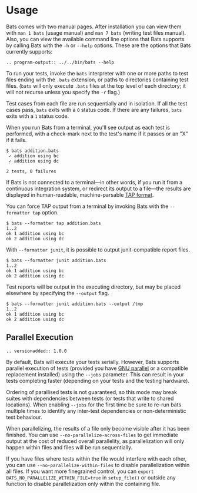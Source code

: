 # Usage

Bats comes with two manual pages. After installation you can view them with `man
1 bats` (usage manual) and `man 7 bats` (writing test files manual). Also, you
can view the available command line options that Bats supports by calling Bats
with the `-h` or `--help` options. These are the options that Bats currently
supports:

``` eval_rst
.. program-output:: ../../bin/bats --help
```

To run your tests, invoke the `bats` interpreter with one or more paths to test
files ending with the `.bats` extension, or paths to directories containing test
files. (`bats` will only execute `.bats` files at the top level of each
directory; it will not recurse unless you specify the `-r` flag.)

Test cases from each file are run sequentially and in isolation. If all the test
cases pass, `bats` exits with a `0` status code. If there are any failures,
`bats` exits with a `1` status code.

When you run Bats from a terminal, you'll see output as each test is performed,
with a check-mark next to the test's name if it passes or an "X" if it fails.

```text
$ bats addition.bats
 ✓ addition using bc
 ✓ addition using dc

2 tests, 0 failures
```

If Bats is not connected to a terminal—in other words, if you run it from a
continuous integration system, or redirect its output to a file—the results are
displayed in human-readable, machine-parsable [TAP format][tap-format].

You can force TAP output from a terminal by invoking Bats with the `--formatter tap`
option.

```text
$ bats --formatter tap addition.bats
1..2
ok 1 addition using bc
ok 2 addition using dc
```

With `--formatter junit`, it is possible
to output junit-compatible report files.

```text
$ bats --formatter junit addition.bats
1..2
ok 1 addition using bc
ok 2 addition using dc
```

Test reports will be output in the executing directory, but may be placed elsewhere
by specifying the `--output` flag.

```text
$ bats --formatter junit addition.bats --output /tmp
1..2
ok 1 addition using bc
ok 2 addition using dc
```

## Parallel Execution

``` eval_rst
.. versionadded:: 1.0.0
```

By default, Bats will execute your tests serially. However, Bats supports
parallel execution of tests (provided you have [GNU parallel][gnu-parallel] or
a compatible replacement installed) using the `--jobs` parameter. This can
result in your tests completing faster (depending on your tests and the testing
hardware).

Ordering of parallised tests is not guaranteed, so this mode may break suites
with dependencies between tests (or tests that write to shared locations). When
enabling `--jobs` for the first time be sure to re-run bats multiple times to
identify any inter-test dependencies or non-deterministic test behaviour.

When parallelizing, the results of a file only become visible after it has been finished.
You can use `--no-parallelize-across-files` to get immediate output at the cost of reduced
overall parallelity, as parallelization will only happen within files and files will be run
sequentially.

If you have files where tests within the file would interfere with each other, you can use
`--no-parallelize-within-files` to disable parallelization within all files.
If you want more finegrained control, you can `export BATS_NO_PARALLELIZE_WITHIN_FILE=true` in `setup_file()`
or outside any function to disable parallelization only within the containing file.

[tap-format]: https://testanything.org
[gnu-parallel]: https://www.gnu.org/software/parallel/
